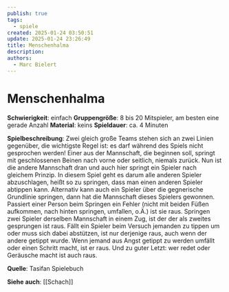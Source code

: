 ```yaml
---
publish: true
tags:
  - spiele
created: 2025-01-24 03:50:51
update: 2025-01-24 23:26:49
title: Menschenhalma
description: 
authors:
  - Marc Bielert
---
```


# Menschenhalma

**Schwierigkeit**: einfach
**Gruppengröße**: 8 bis 20 Mitspieler, am besten eine gerade Anzahl
**Material**: keins
**Spieldauer**: ca. 4 Minuten

**Spielbeschreibung**:
Zwei gleich große Teams stehen sich an zwei Linien gegenüber, die wichtigste Regel ist: es darf während des Spiels nicht gesprochen werden! Einer aus der Mannschaft, die beginnen soll, springt mit geschlossenen Beinen nach vorne oder seitlich, niemals zurück. Nun ist die andere Mannschaft dran und auch hier springt ein Spieler nach gleichem Prinzip. In diesem Spiel geht es darum alle anderen Spieler abzuschlagen, heißt so zu springen, dass man einen anderen Spieler abtippen kann. Alternativ kann auch ein Spieler über die gegnerische Grundlinie springen, dann hat die Mannschaft dieses Spielers gewonnen. Passiert einer Person beim Springen ein Fehler (nicht mit beiden Füßen aufkommen, nach hinten springen, umfallen, o.Ä.) ist sie raus. Springen zwei Spieler derselben Mannschaft in einem Zug, ist der der als zweites gesprungen ist raus. Fällt ein Spieler beim Versuch jemanden zu tippen um oder muss sich dabei abstützen, ist nur derjenige raus, auch wenn der andere getippt wurde. Wenn jemand aus Angst getippt zu werden umfällt oder einen Schritt macht, ist er raus. Und zu guter Letzt: wer redet oder Geräusche macht ist auch raus.

**Quelle**:
Tasifan Spielebuch

**Siehe auch**: [[Schach]]